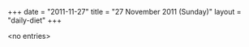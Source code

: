 +++
date = "2011-11-27"
title = "27 November 2011 (Sunday)"
layout = "daily-diet"
+++

<p>&lt;no entries&gt;</p>